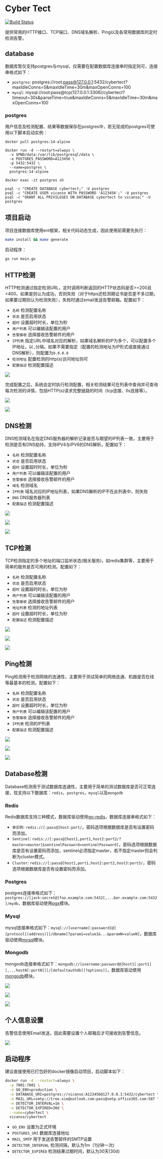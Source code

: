 # Cyber Tect

[![Build Status](https://github.com/vicanso/cyber-tect/workflows/Test/badge.svg)](https://github.com/vicanso/cyber-tect/actions)

提供常用的HTTP接口、TCP端口、DNS域名解析、Ping以及各常用数据库的定时检测告警。

## database

数据库暂仅支持postgres与mysql，仅需要在配置数据库连接串时指定则可，连接串格式如下：

- `postgres`: postgres://root:pass@127.0.0.1:5432/cybertect?maxIdleConns=5&maxIdleTime=30m&maxOpenConns=100
- `mysql`: mysql://root:pass@tcp(127.0.0.1:3306)/cybertect?timeout=30s&parseTime=true&maxIdleConns=5&maxIdleTime=30m&maxOpenConns=100

### postgres

用户信息及检测配置、结果等数据保存在postgres中，若无现成的postgres可使用以下脚本启动实例：

```
docker pull postgres:14-alpine

docker run -d --restart=always \
  -v $PWD/data:/var/lib/postgresql/data \
  -e POSTGRES_PASSWORD=A123456 \
  -p 5432:5432 \
  --name=postgres \
  postgres:14-alpine

docker exec -it postgres sh

psql -c "CREATE DATABASE cybertect;" -U postgres
psql -c "CREATE USER vicanso WITH PASSWORD 'A123456';" -U postgres
psql -c "GRANT ALL PRIVILEGES ON DATABASE cybertect to vicanso;" -U postgres
```

## 项目启动

项目连接数据库使用ent框架，相关代码动态生成，因此使用前需要先执行：

```bash
make install && make generate
```

启动程序：

```bash
go run main.go 
```

## HTTP检测

HTTP检测通过指定检测URL，定时调用判断返回的HTTP状态码是否>=200且<400，如果是则认为成功，否则失败（对于https还检测期证书是否差不多过期，如果要过期则认为检测失败），失败时通过email发送告警邮箱。配置如下：

- `名称` 检测配置名称
- `状态` 是否启用状态
- `超时` 设置超时时长，单位为秒
- `用户列表` 可以编辑该配置的用户
- `告警接收` 选择接收告警邮件的用户
- `IP列表` 指定URL中域名对应的解析，如果域名解析的IP为多个，可以配置多个IP地址，以`,`分隔。如果不需要指定（配置的检测地址为IP形式或直接通过DNS解析），则配置为`0.0.0.0`
- `检测地址` 配置检测的http(s)访问地址则可
- `配置描述` 检测配置描述

![](./images/http-setting.jpg)

完成配置之后，系统会定时执行检测配置，相关检测结果可在列表中查询并可查询每次检测的详情，包括HTTP(s)请求完整链路的时间（tcp连接、tls连接等）。

![](./images/http-detect-result.jpg)

![](./images/http-detect-result-detail.jpg)

## DNS检测

DNS检测域名在指定DNS服务器的解析记录是否与期望的IP列表一致，主要用于检测是否有DNS劫持，支持IPV4与IPV6的DNS解析。配置如下：

- `名称` 检测配置名称
- `状态` 是否启用状态
- `超时` 设置超时时长，单位为秒
- `用户列表` 可以编辑该配置的用户
- `告警接收` 选择接收告警邮件的用户
- `域名` 检测域名
- `IP列表` 域名对应的IP地址列表，如果DNS解析的IP不在此列表中，则失败
- `DNS` DNS服务器列表
- `配置描述` 检测配置描述

![](./images/dns-setting.jpg)

![](./images/dns-detect-result.jpg)

![](./images/dns-detect-result-detail.jpg)

## TCP检测

TCP检测指定的多个地址的端口监听状态(相关服务)，如redis集群等，主要用于简单的服务是否可用的检测。配置如下：

- `名称` 检测配置名称
- `状态` 是否启用状态
- `超时` 设置超时时长，单位为秒
- `用户列表` 可以编辑该配置的用户
- `告警接收` 选择接收告警邮件的用户
- `地址列表` 检测的地址列表
- `超时` 设置超时时长，单位为秒
- `配置描述` 检测配置描述

![](./images/tcp-setting.jpg)

![](./images/tcp-detect-result.jpg)

![](./images/tcp-detect-result-detail.jpg)

## Ping检测

Ping检测用于检测网络的连通性，主要用于测试简单的网络连通、机器是否在线等最基本的检测。配置如下：

- `名称` 检测配置名称
- `状态` 是否启用状态
- `超时` 设置超时时长，单位为秒
- `用户列表` 可以编辑该配置的用户
- `告警接收` 选择接收告警邮件的用户
- `IP列表` 检测的IP列表
- `配置描述` 检测配置描述


![](./images/ping-setting.jpg)

![](./images/ping-detect-result.jpg)

![](./images/ping-detect-result-detail.jpg)

## Database检测

Database检测用于测试数据库连通性，主要用于简单的测试数据库是否可正常连接，现支持以下数据库：`redis`，`postgres`，`mysql`以及`mongodb`

### Redis

Redis数据库支持三种模式，数据库驱动使用[go-redis](https://github.com/go-redis/redis)，数据库连接串格式如下：

- `单实例`: `redis://[:pass@]host:port/`，密码选项根据数据库是否有设置密码而添加。
- `Sentinel`: `redis://[:pass@]host1,port1,host2:port2/?master=master[&sentinelPassword=sentinelPassword]`，密码选项根据数据库是否有设置密码而添加，sentinel必须指定master，若不指定master则会判断为cluster模式。
- `Cluster`: `redis://[:pass@]host1,port1,host2:port2,host3:port3/`，密码选项根据数据库是否有设置密码而添加。

### Postgres

postgres连接串格式如下：`postgres://[jack:secret@]foo.example.com:5432[,...bar.example.com:5432]/mydb`，数据库驱动使用[pgx](https://github.com/jackc/pgx)模块。

### Mysql

mysql连接串格式如下：`mysql://[username[:password]@][protocol[(address)]]/dbname[?param1=value1&...&paramN=valueN]`，数据库驱动使用[mysql](https://github.com/go-sql-driver/mysql)模块。

### Mongodb

mongodb连接串格式如下：`mongodb://[username:password@]host1[:port1][,...hostN[:portN]][/[defaultauthdb][?options]]`，数据库驱动使用[mongodb](https://github.com/mongodb/mongo-go-driver)模块。

![](./images/database-setting.jpg)

![](./images/database-detect-result.jpg)

![](./images/database-detect-result-detail.jpg)

## 个人信息设置

告警信息使用Email发送，因此需要设置个人邮箱后才可接收到告警信息。

![](./images/profile.jpg)


## 启动程序

建议直接使用已打包好的docker镜像启动项目，启动脚本如下：

```bash
docker run -d --restart=always \
  -p 7001:7001 \
  -e GO_ENV=production \
  -e DATABASE_URI=postgres://vicanso:A123456@127.0.0.1:5432/cybertect \
  -e MAIL_URL=smtp://tree.xie@outlook.com:pass@smtp.office365.com:587 \
  -e DETECTOR_INTERVAL=1m \
  -e DETECTOR_EXPIRED=30d \
  --name=cybertect \
  vicanso/cybertect
```

- `GO_ENV` 设置为正式环境
- `POSTGRES_URI` 数据库连接地址
- `MAIL_SMTP` 用于发送告警邮件的SMTP设置 
- `DETECTOR_INTERVAL` 检测间隔，默认为1m（1分钟一次)
- `DETECTOR_EXPIRED` 检测结果过期时间，默认为30天(30d)
